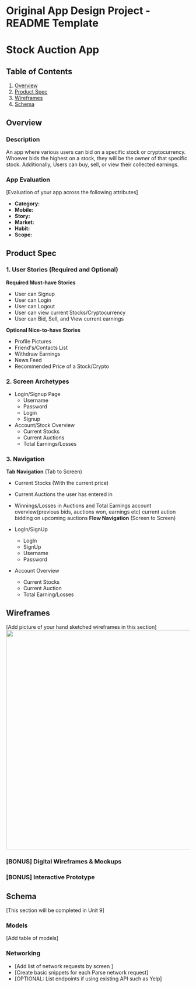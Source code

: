 Original App Design Project - README Template
===

# Stock Auction App

## Table of Contents
1. [Overview](#Overview)
1. [Product Spec](#Product-Spec)
1. [Wireframes](#Wireframes)
2. [Schema](#Schema)

## Overview
### Description
An app where various users can bid on a specific stock or cryptocurrency. Whoever bids the highest on a stock, they will be the owner of that specific stock. Additionally, Users can buy, sell, or view their collected earnings.

### App Evaluation
[Evaluation of your app across the following attributes]
- **Category:**
- **Mobile:**
- **Story:**
- **Market:**
- **Habit:**
- **Scope:**

## Product Spec

### 1. User Stories (Required and Optional)

**Required Must-have Stories**

* User can Signup
* User can Login
* User can Logout
* User can view current Stocks/Cryptocurrency
* User can Bid, Sell, and View current earnings

**Optional Nice-to-have Stories**

* Profile Pictures
* Friend's/Contacts List
* Withdraw Earnings
* News Feed
* Recommended Price of a Stock/Crypto

### 2. Screen Archetypes

* Login/Signup Page
   * Username
   * Password
   * Login
   * Signup
* Account/Stock Overview
   * Current Stocks
   * Current Auctions
   * Total Earnings/Losses

### 3. Navigation

**Tab Navigation** (Tab to Screen)

* Current Stocks (With the current price)
*  Current Auctions the user has entered in
* Winnings/Losses in Auctions and Total Earnings
account overview(previous bids, auctions won, earnings etc)
current aution bidding on
upcoming auctions
**Flow Navigation** (Screen to Screen)

* LogIn/SignUp
   * LogIn
   * SignUp
   * Username
   * Password
* Account Overview
   * Current Stocks
   * Current Auction
   * Total Earning/Losses

## Wireframes
[Add picture of your hand sketched wireframes in this section]
<img src="YOUR_WIREFRAME_IMAGE_URL" width=600>

### [BONUS] Digital Wireframes & Mockups

### [BONUS] Interactive Prototype

## Schema 
[This section will be completed in Unit 9]
### Models
[Add table of models]
### Networking
- [Add list of network requests by screen ]
- [Create basic snippets for each Parse network request]
- [OPTIONAL: List endpoints if using existing API such as Yelp]
